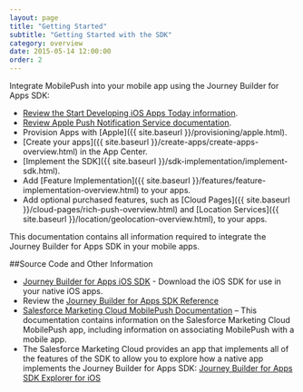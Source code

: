 ```yaml
---
layout: page
title: "Getting Started"
subtitle: "Getting Started with the SDK"
category: overview
date: 2015-05-14 12:00:00
order: 2
---
```

Integrate MobilePush into your mobile app using the Journey Builder for Apps SDK:

* <a href="https://developer.apple.com/library/ios/referencelibrary/GettingStarted/RoadMapiOS/index.html#//apple_ref/doc/uid/TP40011343" target="_blank">Review the Start Developing iOS Apps Today information<a/>.
* <a href="https://developer.apple.com/library/ios/documentation/NetworkingInternet/Conceptual/RemoteNotificationsPG/Chapters/ApplePushService.html" target="_blank">Review Apple Push Notification Service documentation<a/>.
* Provision Apps with [Apple]({{ site.baseurl }}/provisioning/apple.html).
* [Create your apps]({{ site.baseurl }}/create-apps/create-apps-overview.html) in the App Center.
* [Implement the SDK]({{ site.baseurl }}/sdk-implementation/implement-sdk.html).
* Add [Feature Implementation]({{ site.baseurl }}/features/feature-implementation-overview.html) to your apps.
* Add optional purchased features, such as [Cloud Pages]({{ site.baseurl }}/cloud-pages/rich-push-overview.html) and [Location Services]({{ site.baseurl }}/location/geolocation-overview.html), to your apps.


This documentation contains all information required to integrate the Journey Builder for Apps SDK in your mobile apps.

##Source Code and Other Information

* <a href="https://github.com/ExactTarget/JB4A-SDK-iOS" target="_blank">Journey Builder for Apps iOS SDK</a> - Download the iOS SDK for use in your native iOS apps.
* Review the <a href="http://exacttarget.github.io/JB4A-SDK-iOS/" target="_blank">Journey Builder for Apps SDK Reference<a/>
* <a href="http://help.exacttarget.com/en/documentation/mobilepush/" target="_blank">Salesforce Marketing Cloud MobilePush Documentation</a> – This documentation contains information on the Salesforce Marketing Cloud MobilePush app, including information on associating MobilePush with a mobile app.
* The Salesforce Marketing Cloud provides an app that implements all of the features of the SDK to allow you to explore how a native app implements the Journey Builder for Apps SDK: <a href="https://github.com/ExactTarget/JB4A-SDK-iOS/tree/master/JB4A-SDK-Explorer" target="_blank">Journey Builder for Apps SDK Explorer for iOS</a> 